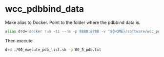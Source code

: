 # wcc_pdbbind_data

Make alias to Docker. Point to the folder where the pdbbind data is.

```bash
alias drd='docker run -ti --rm -p 8888:8888 -v "${HOME}/software/wcc_pdbbind_data":/home/jovyan/work --name rdock $USER/rdock'
```

Then execute

```bash
drd ./00_execute_pdb_list.sh -p 00_5_pdb.txt
```
